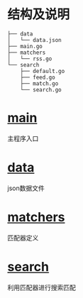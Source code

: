 结构及说明
===
```text
├── data
│   └── data.json
├── main.go
├── matchers
│   └── rss.go
└── search
    ├── default.go
    ├── feed.go
    ├── match.go
    └── search.go

```
# [main](./main.md)
主程序入口
# [data](./data)
json数据文件
# [matchers](./matchers)
匹配器定义
# [search](./search)
利用匹配器进行搜索匹配

